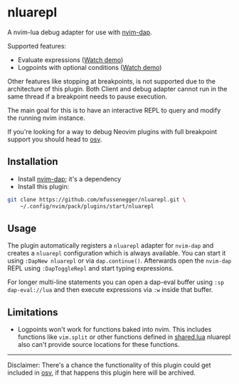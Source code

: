 # nluarepl

A nvim-lua debug adapter for use with [nvim-dap][nvim-dap].

Supported features:

- Evaluate expressions ([Watch demo][eval-demo])
- Logpoints with optional conditions ([Watch demo][logpoint-demo])

Other features like stopping at breakpoints, is not supported due to the
architecture of this plugin. Both Client and debug adapter cannot run in the
same thread if a breakpoint needs to pause execution.

The main goal for this is to have an interactive REPL to query and modify the
running nvim instance.

If you're looking for a way to debug Neovim plugins with full breakpoint
support you should head to [osv][osv].


## Installation

- Install [nvim-dap][nvim-dap]; it's a dependency
- Install this plugin:

```bash
git clone https://github.com/mfussenegger/nluarepl.git \
    ~/.config/nvim/pack/plugins/start/nluarepl
```

## Usage

The plugin automatically registers a `nluarepl` adapter for `nvim-dap` and
creates a `nluarepl` configuration which is always available. You can start it
using `:DapNew nluarepl` or via `dap.continue()`. Afterwards open the
`nvim-dap` REPL using `:DapToggleRepl` and start typing expressions.

For longer multi-line statements you can open a dap-eval buffer using `:sp
dap-eval://lua` and then execute expressions via `:w` inside that buffer.


## Limitations

- Logpoints won't work for functions baked into nvim. This includes functions
  like `vim.split` or other functions defined in [shared.lua][shared.lua]
  nluarepl also can't provide source locations for these functions.

---

Disclaimer: There's a chance the functionality of this plugin could get
included in [osv][osv], if that happens this plugin here will be archived.

[osv]: https://github.com/jbyuki/one-small-step-for-vimkind
[nvim-dap]: https://github.com/mfussenegger/nvim-dap
[eval-demo]: https://zignar.net/assets/files/c6144a41526e81b82d9cac39901782a4140d3f14adec3c8b8061cb1028e700ff.webm
[shared.lua]: https://github.com/neovim/neovim/blob/master/runtime/lua/vim/shared.lua
[logpoint-demo]: https://private-user-images.githubusercontent.com/38700/390889660-26060bf8-09f5-4ed4-bd8f-3837f8015990.webm?jwt=eyJhbGciOiJIUzI1NiIsInR5cCI6IkpXVCJ9.eyJpc3MiOiJnaXRodWIuY29tIiwiYXVkIjoicmF3LmdpdGh1YnVzZXJjb250ZW50LmNvbSIsImtleSI6ImtleTUiLCJleHAiOjE3MzQxNzc2MTgsIm5iZiI6MTczNDE3NzMxOCwicGF0aCI6Ii8zODcwMC8zOTA4ODk2NjAtMjYwNjBiZjgtMDlmNS00ZWQ0LWJkOGYtMzgzN2Y4MDE1OTkwLndlYm0_WC1BbXotQWxnb3JpdGhtPUFXUzQtSE1BQy1TSEEyNTYmWC1BbXotQ3JlZGVudGlhbD1BS0lBVkNPRFlMU0E1M1BRSzRaQSUyRjIwMjQxMjE0JTJGdXMtZWFzdC0xJTJGczMlMkZhd3M0X3JlcXVlc3QmWC1BbXotRGF0ZT0yMDI0MTIxNFQxMTU1MThaJlgtQW16LUV4cGlyZXM9MzAwJlgtQW16LVNpZ25hdHVyZT1jMjJhOTg0NjI3MTVlMDEzNDhmZmMzY2JlODUxYTljZTU5M2VkOWQ2NzI3OWE1OGU4NDE3OTQyOTY1MTE3ODQ4JlgtQW16LVNpZ25lZEhlYWRlcnM9aG9zdCJ9.hb9jh3Xx2yC4VrqyjpWXY1r9pStET8jElOCNI2WEtv8
